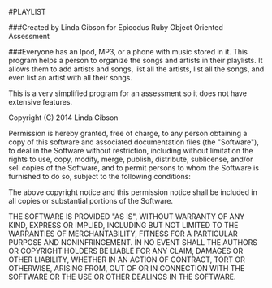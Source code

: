 #PLAYLIST

###Created by Linda Gibson for Epicodus Ruby Object Oriented Assessment

###Everyone has an Ipod, MP3, or a phone with music stored in it.  This program helps a person to organize the songs and artists in their playlists.  It allows them to add artists and songs, list all the artists, list all the songs, and even list an artist with all their songs.

This is a very simplified program for an assessment so it does not have extensive features.

Copyright (C) 2014 Linda Gibson

Permission is hereby granted, free of charge, to any person obtaining a copy of this software and associated documentation files (the "Software"), to deal in the Software without restriction, including without limitation the rights to use, copy, modify, merge, publish, distribute, sublicense, and/or sell copies of the Software, and to permit persons to whom the Software is furnished to do so, subject to the following conditions:

The above copyright notice and this permission notice shall be included in all copies or substantial portions of the Software.

THE SOFTWARE IS PROVIDED "AS IS", WITHOUT WARRANTY OF ANY KIND, EXPRESS OR IMPLIED, INCLUDING BUT NOT LIMITED TO THE WARRANTIES OF MERCHANTABILITY, FITNESS FOR A PARTICULAR PURPOSE AND NONINFRINGEMENT. IN NO EVENT SHALL THE AUTHORS OR COPYRIGHT HOLDERS BE LIABLE FOR ANY CLAIM, DAMAGES OR OTHER LIABILITY, WHETHER IN AN ACTION OF CONTRACT, TORT OR OTHERWISE, ARISING FROM, OUT OF OR IN CONNECTION WITH THE SOFTWARE OR THE USE OR OTHER DEALINGS IN THE SOFTWARE.
